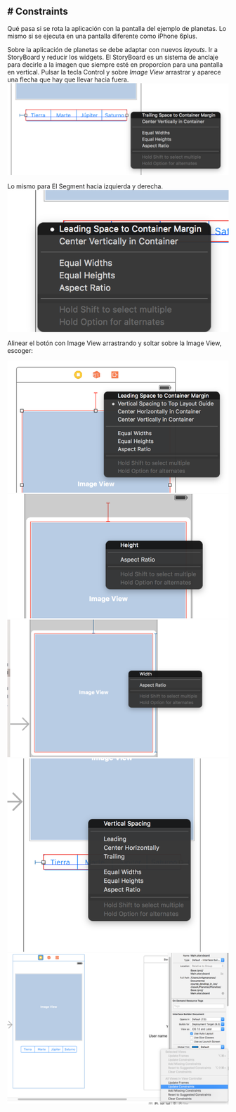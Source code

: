 # Constraints
-------------

Qué pasa si se rota la aplicación con la pantalla del ejemplo de planetas. Lo mismo si se ejecuta en una pantalla diferente como iPhone 6plus.

Sobre la aplicación de planetas se debe adaptar con nuevos _layouts_. Ir a StoryBoard y reducir los widgets.
El StoryBoard es un sistema de anclaje para decirle a la imagen que siempre esté en proporcion para una pantalla en vertical. Pulsar la tecla Control y sobre _Image View_ arrastrar y aparece una flecha que hay que llevar hacia fuera.
![Contraint Image View](captions/day5/xcode_constraints1.png)

Lo mismo para El Segment hacia izquierda y derecha.
![Contraint Image View](captions/day5/xcode_constraints2.png)

Alinear el botón con Image View arrastrando y soltar sobre la Image View, escoger:

![Contraint Image View](captions/day5/xcode_constraints3.png)
![Contraint Image View](captions/day5/xcode_constraints4.png)
![Contraint Image View](captions/day5/xcode_constraints5.png)
![Contraint Image View](captions/day5/xcode_constraints6.png)
![Contraint Image View](captions/day5/xcode_constraints7.png)
